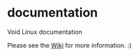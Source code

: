 documentation
=============

Void Linux documentation

Please see the [Wiki](http://wiki.voidlinux.eu "Void GNU/Linux Wiki") for more information. :)

